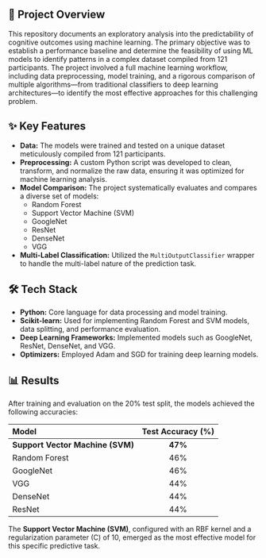 ## 🚀 Project Overview

This repository documents an exploratory analysis into the predictability of cognitive outcomes using machine learning. The primary objective was to establish a performance baseline and determine the feasibility of using ML models to identify patterns in a complex dataset compiled from 121 participants. The project involved a full machine learning workflow, including data preprocessing, model training, and a rigorous comparison of multiple algorithms—from traditional classifiers to deep learning architectures—to identify the most effective approaches for this challenging problem.

## ✨ Key Features

* **Data:** The models were trained and tested on a unique dataset meticulously compiled from 121 participants.
* **Preprocessing:** A custom Python script was developed to clean, transform, and normalize the raw data, ensuring it was optimized for machine learning analysis.
* **Model Comparison:** The project systematically evaluates and compares a diverse set of models:
    * Random Forest 
    * Support Vector Machine (SVM) 
    * GoogleNet 
    * ResNet 
    * DenseNet 
    * VGG 
* **Multi-Label Classification:** Utilized the `MultiOutputClassifier` wrapper to handle the multi-label nature of the prediction task.

## 🛠️ Tech Stack

* **Python:** Core language for data processing and model training.
* **Scikit-learn:** Used for implementing Random Forest and SVM models, data splitting, and performance evaluation.
* **Deep Learning Frameworks:** Implemented models such as GoogleNet, ResNet, DenseNet, and VGG.
* **Optimizers:** Employed Adam and SGD for training deep learning models.

## 📊 Results

After training and evaluation on the 20% test split, the models achieved the following accuracies:

| Model | Test Accuracy (%) |
| :--- | :---: |
| **Support Vector Machine (SVM)** | **47%**  |
| Random Forest | 46%  |
| GoogleNet | 46%  |
| VGG | 44%  |
| DenseNet | 44%  |
| ResNet | 44%  |

The **Support Vector Machine (SVM)**, configured with an RBF kernel and a regularization parameter (C) of 10, emerged as the most effective model for this specific predictive task. 
